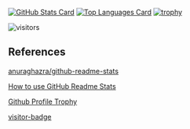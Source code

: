 [![GitHub Stats Card](https://github-readme-stats.vercel.app/api?username=KATO-Hiro&show_icons=true&theme=tokyonight&count_private=true)](https://github.com/anuraghazra/github-readme-stats)
[![Top Languages Card](https://github-readme-stats.vercel.app/api/top-langs/?username=KATO-Hiro&layout=compact)](https://github.com/anuraghazra/github-readme-stats)
[![trophy](https://github-profile-trophy.vercel.app/?username=KATO-Hiro&theme=monokai&row=2&column=3&margin-w=15&margin-h=15)](https://github.com/ryo-ma/github-profile-trophy)

![visitors](https://visitor-badge.glitch.me/badge?page_id=KATO-Hiro)

## References

[anuraghazra/github-readme-stats](https://github.com/anuraghazra/github-readme-stats)

[How to use GitHub Readme Stats](https://qiita.com/zizi4n5/items/f8076cb25bbf64a9bc1c)

[Github Profile Trophy](https://github.com/ryo-ma/github-profile-trophy)

[visitor-badge](https://github.com/jwenjian/visitor-badge)
